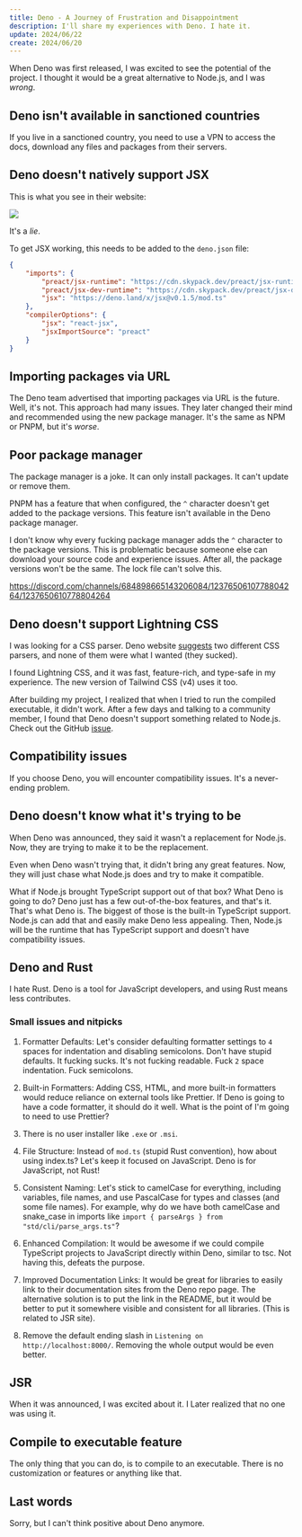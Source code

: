 ```yaml
---
title: Deno - A Journey of Frustration and Disappointment
description: I'll share my experiences with Deno. I hate it.
update: 2024/06/22
create: 2024/06/20
---
```


When Deno was first released, I was excited to see the potential of the project. I thought it would be a great alternative to Node.js, and I was _wrong_.

## Deno isn't available in sanctioned countries

If you live in a sanctioned country, you need to use a VPN to access the docs, download any files and packages from their servers.

## Deno doesn't natively support JSX

This is what you see in their website:

![](/content/blog/fuck-deno/jsx-native-support.png)

It's a _lie_.

To get JSX working, this needs to be added to the `deno.json` file:

```json
{
    "imports": {
        "preact/jsx-runtime": "https://cdn.skypack.dev/preact/jsx-runtime?dts",
        "preact/jsx-dev-runtime": "https://cdn.skypack.dev/preact/jsx-dev-runtime?dts",
        "jsx": "https://deno.land/x/jsx@v0.1.5/mod.ts"
    },
    "compilerOptions": {
        "jsx": "react-jsx",
        "jsxImportSource": "preact"
    }
}
```

## Importing packages via URL

The Deno team advertised that importing packages via URL is the future. Well, it's not. This approach had many issues. They later changed their mind and recommended using the new package manager. It's the same as NPM or PNPM, but it's _worse_.

## Poor package manager

The package manager is a joke. It can only install packages. It can't update or remove them.

PNPM has a feature that when configured, the `^` character doesn't get added to the package versions. This feature isn't available in the Deno package manager.

I don't know why every fucking package manager adds the `^` character to the package versions. This is problematic because someone else can download your source code and experience issues. After all, the package versions won't be the same. The lock file can't solve this.

https://discord.com/channels/684898665143206084/1237650610778804264/1237650610778804264

## Deno doesn't support Lightning CSS

I was looking for a CSS parser. Deno website [suggests](https://docs.deno.com/runtime/manual/advanced/jsx_dom/css) two different CSS parsers, and none of them were what I wanted (they sucked).

I found Lightning CSS, and it was fast, feature-rich, and type-safe in my experience. The new version of Tailwind CSS (v4) uses it too.

After building my project, I realized that when I tried to run the compiled executable, it didn't work. After a few days and talking to a community member, I found that Deno doesn't support something related to Node.js. Check out the GitHub [issue](https://github.com/denoland/deno/issues/23266).

## Compatibility issues

If you choose Deno, you will encounter compatibility issues. It's a never-ending problem.

## Deno doesn't know what it's trying to be

When Deno was announced, they said it wasn't a replacement for Node.js. Now, they are trying to make it to be the replacement.

Even when Deno wasn't trying that, it didn't bring any great features. Now, they will just chase what Node.js does and try to make it compatible.

What if Node.js brought TypeScript support out of that box? What Deno is going to do? Deno just has a few out-of-the-box features, and that's it. That's what Deno is. The biggest of those is the built-in TypeScript support. Node.js can add that and easily make Deno less appealing. Then, Node.js will be the runtime that has TypeScript support and doesn't have compatibility issues.

## Deno and Rust

I hate Rust. Deno is a tool for JavaScript developers, and using Rust means less contributes.

### Small issues and nitpicks

1. Formatter Defaults: Let's consider defaulting formatter settings to `4` spaces for indentation and disabling semicolons. Don't have stupid defaults. It fucking sucks. It's not fucking readable. Fuck `2` space indentation. Fuck semicolons.

2. Built-in Formatters: Adding CSS, HTML, and more built-in formatters would reduce reliance on external tools like Prettier. If Deno is going to have a code formatter, it should do it well. What is the point of I'm going to need to use Prettier?

3. There is no user installer like `.exe` or `.msi`.

4. File Structure: Instead of `mod.ts` (stupid Rust convention), how about using index.ts? Let's keep it focused on JavaScript. Deno is for JavaScript, not Rust!

5. Consistent Naming: Let's stick to camelCase for everything, including variables, file names, and use PascalCase for types and classes (and some file names). For example, why do we have both camelCase and snake_case in imports like `import { parseArgs } from "std/cli/parse_args.ts"`?

6. Enhanced Compilation: It would be awesome if we could compile TypeScript projects to JavaScript directly within Deno, similar to tsc. Not having this, defeats the purpose.

7. Improved Documentation Links: It would be great for libraries to easily link to their documentation sites from the Deno repo page. The alternative solution is to put the link in the README, but it would be better to put it somewhere visible and consistent for all libraries. (This is related to JSR site).

8. Remove the default ending slash in `Listening on http://localhost:8000/`. Removing the whole output would be even better.

## JSR

When it was announced, I was excited about it. I Later realized that no one was using it.

## Compile to executable feature

The only thing that you can do, is to compile to an executable. There is no customization or features or anything like that.

## Last words

Sorry, but I can't think positive about Deno anymore.
